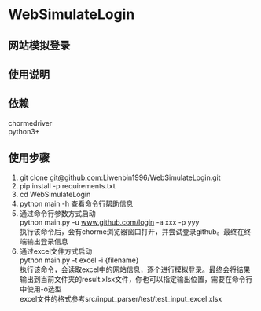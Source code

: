 # WebSimulateLogin
## 网站模拟登录

## 使用说明

## 依赖
chormedriver  
python3+

## 使用步骤
1. git clone git@github.com:Liwenbin1996/WebSimulateLogin.git
2. pip install -p requirements.txt
3. cd WebSimulateLogin
4. python main -h 查看命令行帮助信息
5. 通过命令行参数方式启动  
   python main.py -u www.github.com/login -a xxx -p yyy  
   执行该命令后，会有chorme浏览器窗口打开，并尝试登录github。最终在终端输出登录信息
6. 通过excel文件方式启动  
   python main.py -t excel -i {filename}  
   执行该命令，会读取excel中的网站信息，逐个进行模拟登录。最终会将结果输出到当前文件夹的result.xlsx文件，你也可以指定输出位置，需要在命令行中使用-o选型  
   excel文件的格式参考src/input_parser/test/test_input_excel.xlsx
